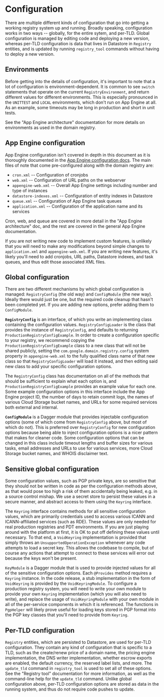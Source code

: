 # Configuration

There are multiple different kinds of configuration that go into getting a
working registry system up and running.  Broadly speaking, configuration works
in two ways -- globally, for the entire sytem, and per-TLD.  Global
configuration is managed by editing code and deploying a new version, whereas
per-TLD configuration is data that lives in Datastore in `Registry` entities,
and is updated by running `registry_tool` commands without having to deploy a
new version.

## Environments

Before getting into the details of configuration, it's important to note that a
lot of configuration is environment-dependent.  It is common to see `switch`
statements that operate on the current `RegistryEnvironment`, and return
different values for different environments.  This is especially pronounced in
the `UNITTEST` and `LOCAL` environments, which don't run on App Engine at all.
As an example, some timeouts may be long in production and short in unit tests.

See the "App Engine architecture" documentation for more details on environments
as used in the domain registry.

## App Engine configuration

App Engine configuration isn't covered in depth in this document as it is
thoroughly documented in the [App Engine configuration docs][app-engine-config].
The main files of note that come pre-configured along with the domain registry
are:

* `cron.xml` -- Configuration of cronjobs
* `web.xml` -- Configuration of URL paths on the webserver
* `appengine-web.xml` -- Overall App Engine settings including number and type
  of instances
* `datastore-indexes.xml` -- Configuration of entity indexes in Datastore
* `queue.xml` -- Configuration of App Engine task queues
* `application.xml` -- Configuration of the application name and its services

Cron, web, and queue are covered in more detail in the "App Engine architecture"
doc, and the rest are covered in the general App Engine documentation.

If you are not writing new code to implement custom features, is unlikely that
you will need to make any modifications beyond simple changes to
`application.xml` and `appengine-web.xml`.  If you are writing new features,
it's likely you'll need to add cronjobs, URL paths, Datastore indexes, and task
queues, and thus edit those associated XML files.

## Global configuration

There are two different mechanisms by which global configuration is managed:
`RegistryConfig` (the old way) and `ConfigModule` (the new way).  Ideally there
would just be one, but the required code cleanup that hasn't been completed yet.
If you are adding new options, prefer adding them to `ConfigModule`.

**`RegistryConfig`** is an interface, of which you write an implementing class
containing the configuration values.  `RegistryConfigLoader` is the class that
provides the instance of `RegistryConfig`, and defaults to returning
`ProductionRegistryConfigExample`.  In order to create a configuration specific
to your registry, we recommend copying the `ProductionRegistryConfigExample`
class to a new class that will not be shared publicly, setting the
`com.google.domain.registry.config` system property in `appengine-web.xml` to
the fully qualified class name of that new class so that `RegistryConfigLoader`
will load it instead, and then editing said new class to add your specific
configuration options.

The `RegistryConfig` class has documentation on all of the methods that should
be sufficient to explain what each option is, and
`ProductionRegistryConfigExample` provides an example value for each one.  Some
example configuration options in this interface include the App Engine project
ID, the number of days to retain commit logs, the names of various Cloud Storage
bucket names, and URLs for some required services both external and internal.

**`ConfigModule`** is a Dagger module that provides injectable configuration
options (some of which come from `RegistryConfig` above, but most of which do
not).  This is preferred over `RegistryConfig` for new configuration options
because being able to inject configuration options is a nicer pattern that makes
for cleaner code.  Some configuration options that can be changed in this class
include timeout lengths and buffer sizes for various tasks, email addresses and
URLs to use for various services, more Cloud Storage bucket names, and WHOIS
disclaimer text.

## Sensitive global configuration

Some configuration values, such as PGP private keys, are so sensitive that they
should not be written in code as per the configuration methods above, as that
would pose too high a risk of them accidentally being leaked, e.g. in a source
control mishap.  We use a secret store to persist these values in a secure
manner, and abstract access to them using the `Keyring` interface.

The `Keyring` interface contains methods for all sensitive configuration values,
which are primarily credentials used to access various ICANN and
ICANN-affiliated services (such as RDE).  These values are only needed for real
production registries and PDT environments.  If you are just playing around with
the platform at first, it is OK to put off defining these values until
necessary.  To that end, a `VoidKeyring` implementation is provided that simply
throws an `UnsupportedOperationException` whenever any code attempts to load a
secret key.  This allows the codebase to compile, but of course any actions that
attempt to connect to these services will error out because the keys won't be
present.

`KeyModule` is a Dagger module that is used to provide injected values for all
of the sensitive configuration options.  Each `@Provides` method requires a
`Keyring` instance.  In the code release, a stub implementation in the form of
`VoidKeyring` is provided by the `VoidKeyringModule`.  To configure a production
registry system, you will need to write your own module to provide your own
`Keyring` implementation (which you will also need to write), and replace the
usage of `VoidKeyringModule` with your own module in all of the per-service
components in which it is referenced.  The functions in `PgpHelper` will likely
prove useful for loading keys stored in PGP format into the PGP key classes that
you'll need to provide from `Keyring`.

## Per-TLD configuration

`Registry` entities, which are persisted to Datastore, are used for per-TLD
configuration.  They contain any kind of configuration that is specific to a
TLD, such as the create/renew price of a domain name, the pricing engine
implementation, the DNS writer implementation, whether escrow exports are
enabled, the default currency, the reserved label lists, and more.  The
`update_tld` command in `registry_tool` is used to set all of these options.
See the "Registry tool" documentation for more information, as well as the
command-line help for the `update_tld` command.  Unlike global configuration
above, per-TLD configuration options are stored as data in the running system,
and thus do not require code pushes to update.

[app-engine-config]: https://cloud.google.com/appengine/docs/java/configuration-files
